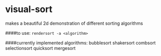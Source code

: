 # visual-sort

makes a beautiful 2d demonstration of different sorting algorithms

####to use:
`rendersort -a <algorithm>`

####currently implemented algorithms:
bubblesort
shakersort
combsort
selectionsort
quicksort
mergesort